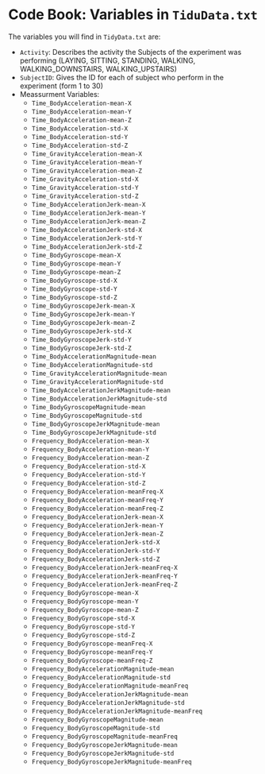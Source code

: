 # Code Book: Variables in `TiduData.txt`

The variables you will find in `TidyData.txt` are:

- `Activity`: Describes the activity the Subjects of the experiment was performing (LAYING, SITTING, STANDING, WALKING, WALKING_DOWNSTAIRS, WALKING_UPSTAIRS)
- `SubjectID`: Gives the ID for each of subject who perform in the experiment (form 1 to 30)
- Meassurment Variables:
  - `Time_BodyAcceleration-mean-X`
  - `Time_BodyAcceleration-mean-Y`
  - `Time_BodyAcceleration-mean-Z`
  - `Time_BodyAcceleration-std-X`
  - `Time_BodyAcceleration-std-Y`
  - `Time_BodyAcceleration-std-Z`
  - `Time_GravityAcceleration-mean-X`
  - `Time_GravityAcceleration-mean-Y`
  - `Time_GravityAcceleration-mean-Z`
  - `Time_GravityAcceleration-std-X`
  - `Time_GravityAcceleration-std-Y`
  - `Time_GravityAcceleration-std-Z`
  - `Time_BodyAccelerationJerk-mean-X`
  - `Time_BodyAccelerationJerk-mean-Y`
  - `Time_BodyAccelerationJerk-mean-Z`
  - `Time_BodyAccelerationJerk-std-X`
  - `Time_BodyAccelerationJerk-std-Y`
  - `Time_BodyAccelerationJerk-std-Z`
  - `Time_BodyGyroscope-mean-X`
  - `Time_BodyGyroscope-mean-Y`
  - `Time_BodyGyroscope-mean-Z`
  - `Time_BodyGyroscope-std-X`
  - `Time_BodyGyroscope-std-Y`
  - `Time_BodyGyroscope-std-Z`
  - `Time_BodyGyroscopeJerk-mean-X`
  - `Time_BodyGyroscopeJerk-mean-Y`
  - `Time_BodyGyroscopeJerk-mean-Z`
  - `Time_BodyGyroscopeJerk-std-X`
  - `Time_BodyGyroscopeJerk-std-Y`
  - `Time_BodyGyroscopeJerk-std-Z`
  - `Time_BodyAccelerationMagnitude-mean`
  - `Time_BodyAccelerationMagnitude-std`
  - `Time_GravityAccelerationMagnitude-mean`
  - `Time_GravityAccelerationMagnitude-std`
  - `Time_BodyAccelerationJerkMagnitude-mean`
  - `Time_BodyAccelerationJerkMagnitude-std`
  - `Time_BodyGyroscopeMagnitude-mean`
  - `Time_BodyGyroscopeMagnitude-std`
  - `Time_BodyGyroscopeJerkMagnitude-mean`
  - `Time_BodyGyroscopeJerkMagnitude-std`
  - `Frequency_BodyAcceleration-mean-X`
  - `Frequency_BodyAcceleration-mean-Y`
  - `Frequency_BodyAcceleration-mean-Z`
  - `Frequency_BodyAcceleration-std-X`
  - `Frequency_BodyAcceleration-std-Y`
  - `Frequency_BodyAcceleration-std-Z`
  - `Frequency_BodyAcceleration-meanFreq-X`
  - `Frequency_BodyAcceleration-meanFreq-Y`
  - `Frequency_BodyAcceleration-meanFreq-Z`
  - `Frequency_BodyAccelerationJerk-mean-X`
  - `Frequency_BodyAccelerationJerk-mean-Y`
  - `Frequency_BodyAccelerationJerk-mean-Z`
  - `Frequency_BodyAccelerationJerk-std-X`
  - `Frequency_BodyAccelerationJerk-std-Y`
  - `Frequency_BodyAccelerationJerk-std-Z`
  - `Frequency_BodyAccelerationJerk-meanFreq-X`
  - `Frequency_BodyAccelerationJerk-meanFreq-Y`
  - `Frequency_BodyAccelerationJerk-meanFreq-Z`
  - `Frequency_BodyGyroscope-mean-X`
  - `Frequency_BodyGyroscope-mean-Y`
  - `Frequency_BodyGyroscope-mean-Z`
  - `Frequency_BodyGyroscope-std-X`
  - `Frequency_BodyGyroscope-std-Y`
  - `Frequency_BodyGyroscope-std-Z`
  - `Frequency_BodyGyroscope-meanFreq-X`
  - `Frequency_BodyGyroscope-meanFreq-Y`
  - `Frequency_BodyGyroscope-meanFreq-Z`
  - `Frequency_BodyAccelerationMagnitude-mean`
  - `Frequency_BodyAccelerationMagnitude-std`
  - `Frequency_BodyAccelerationMagnitude-meanFreq`
  - `Frequency_BodyAccelerationJerkMagnitude-mean`
  - `Frequency_BodyAccelerationJerkMagnitude-std`
  - `Frequency_BodyAccelerationJerkMagnitude-meanFreq`
  - `Frequency_BodyGyroscopeMagnitude-mean`
  - `Frequency_BodyGyroscopeMagnitude-std`
  - `Frequency_BodyGyroscopeMagnitude-meanFreq`
  - `Frequency_BodyGyroscopeJerkMagnitude-mean`
  - `Frequency_BodyGyroscopeJerkMagnitude-std`
  - `Frequency_BodyGyroscopeJerkMagnitude-meanFreq`
